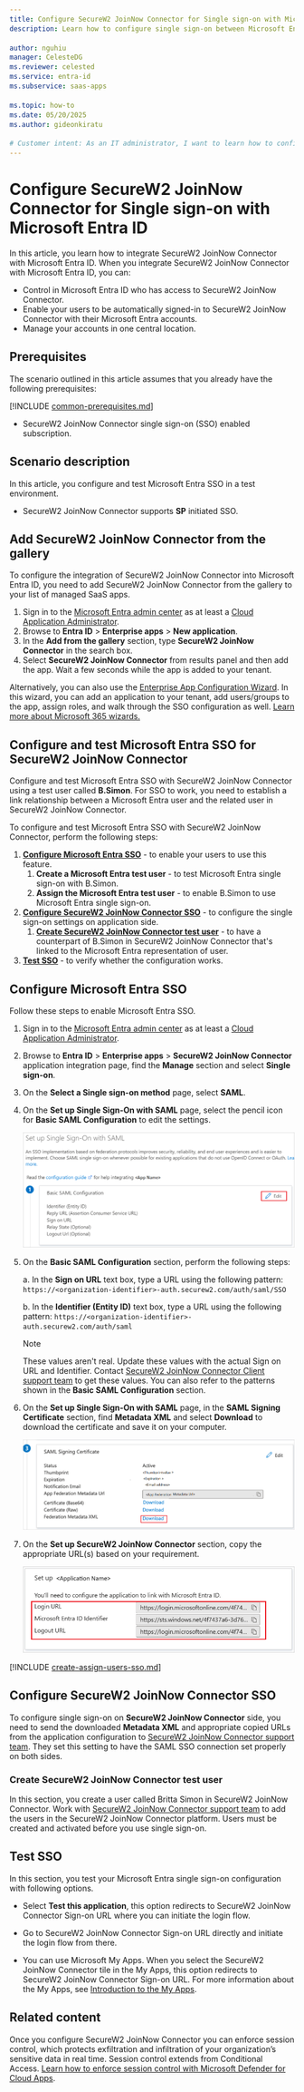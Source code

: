 ```yaml
---
title: Configure SecureW2 JoinNow Connector for Single sign-on with Microsoft Entra ID
description: Learn how to configure single sign-on between Microsoft Entra ID and SecureW2 JoinNow Connector.

author: nguhiu
manager: CelesteDG
ms.reviewer: celested
ms.service: entra-id
ms.subservice: saas-apps

ms.topic: how-to
ms.date: 05/20/2025
ms.author: gideonkiratu

# Customer intent: As an IT administrator, I want to learn how to configure single sign-on between Microsoft Entra ID and SecureW2 JoinNow Connector so that I can control who has access to SecureW2 JoinNow Connector, enable automatic sign-in with Microsoft Entra accounts, and manage my accounts in one central location.
---
```


# Configure SecureW2 JoinNow Connector for Single sign-on with Microsoft Entra ID

In this article,  you learn how to integrate SecureW2 JoinNow Connector with Microsoft Entra ID. When you integrate SecureW2 JoinNow Connector with Microsoft Entra ID, you can:

* Control in Microsoft Entra ID who has access to SecureW2 JoinNow Connector.
* Enable your users to be automatically signed-in to SecureW2 JoinNow Connector with their Microsoft Entra accounts.
* Manage your accounts in one central location.

## Prerequisites
The scenario outlined in this article assumes that you already have the following prerequisites:

[!INCLUDE [common-prerequisites.md](~/identity/saas-apps/includes/common-prerequisites.md)]
* SecureW2 JoinNow Connector single sign-on (SSO) enabled subscription.

## Scenario description

In this article,  you configure and test Microsoft Entra SSO in a test environment.

* SecureW2 JoinNow Connector supports **SP** initiated SSO.

## Add SecureW2 JoinNow Connector from the gallery

To configure the integration of SecureW2 JoinNow Connector into Microsoft Entra ID, you need to add SecureW2 JoinNow Connector from the gallery to your list of managed SaaS apps.

1. Sign in to the [Microsoft Entra admin center](https://entra.microsoft.com) as at least a [Cloud Application Administrator](~/identity/role-based-access-control/permissions-reference.md#cloud-application-administrator).
1. Browse to **Entra ID** > **Enterprise apps** > **New application**.
1. In the **Add from the gallery** section, type **SecureW2 JoinNow Connector** in the search box.
1. Select **SecureW2 JoinNow Connector** from results panel and then add the app. Wait a few seconds while the app is added to your tenant.

 Alternatively, you can also use the [Enterprise App Configuration Wizard](https://portal.office.com/AdminPortal/home?Q=Docs#/azureadappintegration). In this wizard, you can add an application to your tenant, add users/groups to the app, assign roles, and walk through the SSO configuration as well. [Learn more about Microsoft 365 wizards.](/microsoft-365/admin/misc/azure-ad-setup-guides)

<a name='configure-and-test-azure-ad-sso-for-securew2-joinnow-connector'></a>

## Configure and test Microsoft Entra SSO for SecureW2 JoinNow Connector

Configure and test Microsoft Entra SSO with SecureW2 JoinNow Connector using a test user called **B.Simon**. For SSO to work, you need to establish a link relationship between a Microsoft Entra user and the related user in SecureW2 JoinNow Connector.

To configure and test Microsoft Entra SSO with SecureW2 JoinNow Connector, perform the following steps:

1. **[Configure Microsoft Entra SSO](#configure-azure-ad-sso)** - to enable your users to use this feature.
    1. **Create a Microsoft Entra test user** - to test Microsoft Entra single sign-on with B.Simon.
    1. **Assign the Microsoft Entra test user** - to enable B.Simon to use Microsoft Entra single sign-on.
1. **[Configure SecureW2 JoinNow Connector SSO](#configure-securew2-joinnow-connector-sso)** - to configure the single sign-on settings on application side.
    1. **[Create SecureW2 JoinNow Connector test user](#create-securew2-joinnow-connector-test-user)** - to have a counterpart of B.Simon in SecureW2 JoinNow Connector that's linked to the Microsoft Entra representation of user.
1. **[Test SSO](#test-sso)** - to verify whether the configuration works.

<a name='configure-azure-ad-sso'></a>

## Configure Microsoft Entra SSO

Follow these steps to enable Microsoft Entra SSO.

1. Sign in to the [Microsoft Entra admin center](https://entra.microsoft.com) as at least a [Cloud Application Administrator](~/identity/role-based-access-control/permissions-reference.md#cloud-application-administrator).
1. Browse to **Entra ID** > **Enterprise apps** > **SecureW2 JoinNow Connector** application integration page, find the **Manage** section and select **Single sign-on**.
1. On the **Select a Single sign-on method** page, select **SAML**.
1. On the **Set up Single Sign-On with SAML** page, select the pencil icon for **Basic SAML Configuration** to edit the settings.

   ![Edit Basic SAML Configuration](common/edit-urls.png)

1. On the **Basic SAML Configuration** section, perform the following steps:

	a. In the **Sign on URL** text box, type a URL using the following pattern:
    `https://<organization-identifier>-auth.securew2.com/auth/saml/SSO`

    b. In the **Identifier (Entity ID)** text box, type a URL using the following pattern:
    `https://<organization-identifier>-auth.securew2.com/auth/saml`

	> [!NOTE]
	> These values aren't real. Update these values with the actual Sign on URL and Identifier. Contact [SecureW2 JoinNow Connector Client support team](mailto:support@securew2.com) to get these values. You can also refer to the patterns shown in the **Basic SAML Configuration** section.

1. On the **Set up Single Sign-On with SAML** page, in the **SAML Signing Certificate** section,  find **Metadata XML** and select **Download** to download the certificate and save it on your computer.

	![The Certificate download link](common/metadataxml.png)

1. On the **Set up SecureW2 JoinNow Connector** section, copy the appropriate URL(s) based on your requirement.

	![Copy configuration URLs](common/copy-configuration-urls.png)

<a name='create-an-azure-ad-test-user'></a>

[!INCLUDE [create-assign-users-sso.md](~/identity/saas-apps/includes/create-assign-users-sso.md)]

## Configure SecureW2 JoinNow Connector SSO

To configure single sign-on on **SecureW2 JoinNow Connector** side, you need to send the downloaded **Metadata XML** and appropriate copied URLs from the application configuration to [SecureW2 JoinNow Connector support team](mailto:support@securew2.com). They set this setting to have the SAML SSO connection set properly on both sides.

### Create SecureW2 JoinNow Connector test user

In this section, you create a user called Britta Simon in SecureW2 JoinNow Connector. Work with [SecureW2 JoinNow Connector support team](mailto:support@securew2.com) to add the users in the SecureW2 JoinNow Connector platform. Users must be created and activated before you use single sign-on.

## Test SSO

In this section, you test your Microsoft Entra single sign-on configuration with following options. 

* Select **Test this application**, this option redirects to SecureW2 JoinNow Connector Sign-on URL where you can initiate the login flow. 

* Go to SecureW2 JoinNow Connector Sign-on URL directly and initiate the login flow from there.

* You can use Microsoft My Apps. When you select the SecureW2 JoinNow Connector tile in the My Apps, this option redirects to SecureW2 JoinNow Connector Sign-on URL. For more information about the My Apps, see [Introduction to the My Apps](https://support.microsoft.com/account-billing/sign-in-and-start-apps-from-the-my-apps-portal-2f3b1bae-0e5a-4a86-a33e-876fbd2a4510).

## Related content

Once you configure SecureW2 JoinNow Connector you can enforce session control, which protects exfiltration and infiltration of your organization’s sensitive data in real time. Session control extends from Conditional Access. [Learn how to enforce session control with Microsoft Defender for Cloud Apps](/cloud-app-security/proxy-deployment-any-app).
